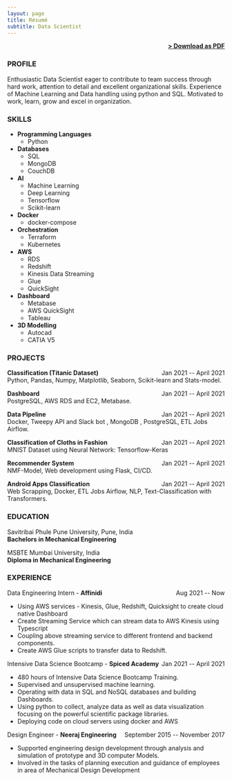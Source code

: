 ```yaml
---
layout: page
title: Résumé
subtitle: Data Scientist
---
```


<span style="float: right; "><a href="{{ '/assets/resume.pdf' | prepend: site.baseurl }}"><strong>> Download as PDF</strong></a> </span>
<br>
### PROFILE

Enthusiastic Data Scientist eager to contribute to team success through hard work, attention to detail and excellent organizational skills. Experience of Machine Learning and Data handling using python and SQL. Motivated to work, learn, grow and excel in organization.

### SKILLS

- <i class="fab fa-python"></i> **Programming Languages**
    - Python
- <i class="fas fa-database"></i> **Databases**
    - SQL
    - MongoDB
    - CouchDB
- <i class="fas fa-brain"></i> **AI**
    - Machine Learning
    - Deep Learning
    - Tensorflow
    - Scikit-learn
- <i class="fab fa-docker"></i> **Docker**
    - docker-compose
- <i class="fab fa-boxes"></i> **Orchestration**
    - Terraform
    - Kubernetes
- <i class="fab fa-aws"></i> **AWS**
    - RDS
    - Redshift
    - Kinesis Data Streaming
    - Glue
    - QuickSight
- <i class="fas fa-columns"></i> **Dashboard**    
    - Metabase
    - AWS QuickSight
    - Tableau
- <i class="fas fa-cube"></i> **3D Modelling**    
    - Autocad
    - CATIA V5



### PROJECTS
**Classification (Titanic Dataset)** <span style="float: right; ">Jan 2021 -- April 2021</span>  
Python, Pandas, Numpy, Matplotlib, Seaborn, Scikit-learn and Stats-model.

**Dashboard**  <span style="float: right; ">Jan 2021 -- April 2021</span>  
PostgreSQL, AWS RDS and  EC2, Metabase.

**Data Pipeline**  <span style="float: right; ">Jan 2021 -- April 2021</span>  
Docker, Tweepy API and Slack bot , MongoDB , PostgreSQL, ETL Jobs Airflow.

**Classification of Cloths in Fashion**  <span style="float: right; ">Jan 2021 -- April 2021</span>  
MNIST Dataset using Neural Network: Tensorflow-Keras

**Recommender System**  <span style="float: right; ">Jan 2021 -- April 2021</span>  
NMF-Model, Web development using Flask, CI/CD.


**Android Apps Classification**  <span style="float: right; ">Jan 2021 -- April 2021</span>  
Web Scrapping, Docker, ETL Jobs Airflow, NLP, Text-Classification with Transformers.




### EDUCATION

Savitribai Phule Pune University, Pune, India <span style="float: right; "></span>  
**Bachelors in Mechanical Engineering**  

 
MSBTE Mumbai University,  India <span style="float: right; "></span>  
**Diploma in Mechanical Engineering**  



### EXPERIENCE
Data Engineering Intern - **Affinidi** <span style="float: right; ">Aug 2021 -- Now</span>  
-  Using AWS services - Kinesis, Glue, Redshift, Quicksight to create cloud native Dashboard
-  Create Streaming Service which can stream data to AWS Kinesis using Typescript
-  Coupling above streaming service to different frontend and backend components.
-  Create AWS Glue scripts to  transfer data to Redshift.

Intensive Data Science Bootcamp - **Spiced Academy** <span style="float: right; ">Jan 2021 -- April 2021</span>  
-  480 hours of Intensive Data Science Bootcamp Training.
-  Supervised and unsupervised machine learning.
-  Operating with data in SQL and NoSQL databases and building Dashboards.
-  Using python to collect, analyze data as well as data visualization focusing on the powerful scientific package libraries.
-  Deploying code on cloud servers using docker and AWS

 
Design Engineer - **Neeraj Engineering** <span style="float: right; ">September 2015 --  November 2017</span>  
- Supported engineering design development through analysis and simulation of prototype and 3D computer Models.
- Involved in the tasks of planning execution and guidance of employees in area of Mechanical Design Development


